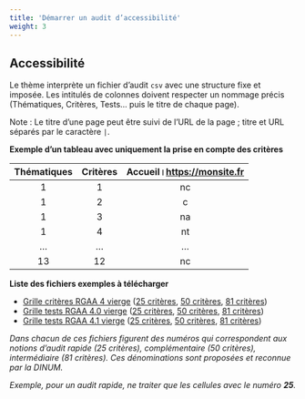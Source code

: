 ```yaml
---
title: 'Démarrer un audit d’accessibilité'
weight: 3
---
```


## Accessibilité

Le thème interprète un fichier d’audit `csv` avec une structure fixe et imposée. Les intitulés de colonnes doivent respecter un nommage précis (Thématiques, Critères, Tests… puis le titre de chaque page).

Note : Le titre d’une page peut être suivi de l’URL de la page ; titre et URL séparés par le caractère `|`.

**Exemple d’un tableau avec uniquement la prise en compte des critères**

| Thématiques | Critères | Accueil।https://monsite.fr |
| :---------: | :------: | :------------------------: |
|      1      |    1     |              nc            |
|      1      |    2     |              c             |
|      1      |    3     |              na            |
|      1      |    4     |              nt            |
|      …      |    …     |              …             |
|      13     |    12    |              nc            |

**Liste des fichiers exemples à télécharger**

  * [Grille critères RGAA 4 vierge](https://lowdit.github.io/frago/examples/grille-criteres-rgaa-4_all.csv) ([25 critères](https://lowdit.github.io/frago/examples/grille-criteres-rgaa-4_25.csv), [50 critères](https://lowdit.github.io/frago/examples/grille-criteres-rgaa-4_50.csv), [81 critères](https://lowdit.github.io/frago/examples/grille-criteres-rgaa-4_81.csv))
  * [Grille tests RGAA 4.0 vierge](https://lowdit.github.io/frago/examples/grille-tests-rgaa-4.0_all.csv) ([25 critères](https://lowdit.github.io/frago/examples/grille-tests-rgaa-4.0_25.csv), [50 critères](https://lowdit.github.io/frago/examples/grille-tests-rgaa-4.0_50.csv), [81 critères](https://lowdit.github.io/frago/examples/grille-tests-rgaa-4.0_81.csv))
  * [Grille tests RGAA 4.1 vierge](https://lowdit.github.io/frago/examples/grille-tests-rgaa-4.1_all.csv) ([25 critères](https://lowdit.github.io/frago/examples/grille-tests-rgaa-4.1_25.csv), [50 critères](https://lowdit.github.io/frago/examples/grille-tests-rgaa-4.1_50.csv), [81 critères](https://lowdit.github.io/frago/examples/grille-tests-rgaa-4.1_81.csv))

*Dans chacun de ces fichiers figurent des numéros qui correspondent aux notions d’audit rapide (25 critères), complémentaire (50 critères), intermédiaire (81 critères). Ces dénominations sont proposées et reconnue par la DINUM.*

*Exemple, pour un audit rapide, ne traiter que les cellules avec le numéro **25**.*
